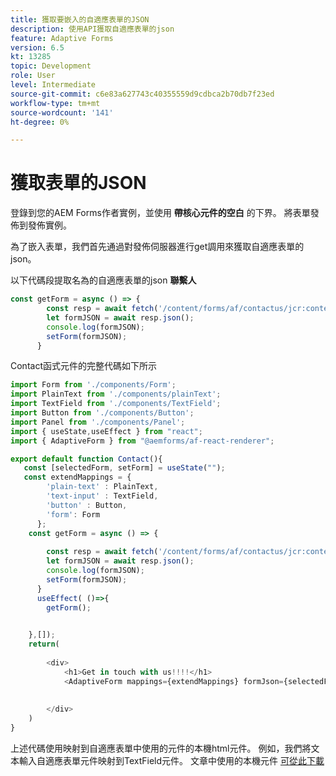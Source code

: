 ```yaml
---
title: 獲取要嵌入的自適應表單的JSON
description: 使用API獲取自適應表單的json
feature: Adaptive Forms
version: 6.5
kt: 13285
topic: Development
role: User
level: Intermediate
source-git-commit: c6e83a627743c40355559d9cdbca2b70db7f23ed
workflow-type: tm+mt
source-wordcount: '141'
ht-degree: 0%

---
```



# 獲取表單的JSON

登錄到您的AEM Forms作者實例，並使用 **帶核心元件的空白** 的下界。 將表單發佈到發佈實例。

為了嵌入表單，我們首先通過對發佈伺服器進行get調用來獲取自適應表單的json。

以下代碼段提取名為的自適應表單的json **聯繫人**

```javascript
const getForm = async () => {
        const resp = await fetch('/content/forms/af/contactus/jcr:content/guideContainer.model.json');
        let formJSON = await resp.json();
        console.log(formJSON);
        setForm(formJSON);
      }
```

Contact函式元件的完整代碼如下所示

```javascript
import Form from './components/Form';
import PlainText from './components/plainText';
import TextField from './components/TextField';
import Button from './components/Button';
import Panel from './components/Panel';
import { useState,useEffect } from "react";
import { AdaptiveForm } from "@aemforms/af-react-renderer";

export default function Contact(){
   const [selectedForm, setForm] = useState("");
   const extendMappings = {
        'plain-text' : PlainText,
        'text-input' : TextField,
        'button' : Button,
        'form': Form
      };
    const getForm = async () => {
        
        const resp = await fetch('/content/forms/af/contactus/jcr:content/guideContainer.model.json');
        let formJSON = await resp.json();
        console.log(formJSON);
        setForm(formJSON);
      }
      useEffect( ()=>{
        getForm();
        

    },[]);
    return(
        
        <div>
            <h1>Get in touch with us!!!!</h1>
            <AdaptiveForm mappings={extendMappings} formJson={selectedForm} />
      
          
        </div>
    )
}
```

上述代碼使用映射到自適應表單中使用的元件的本機html元件。 例如，我們將文本輸入自適應表單元件映射到TextField元件。 文章中使用的本機元件 [可從此下載](./assets/native-components.zip)